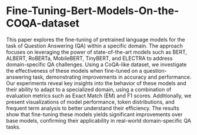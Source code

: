 # Fine-Tuning-Bert-Models-On-the-COQA-dataset
This paper explores the fine-tuning of pretrained
language models for the task of Question Answering (QA)
within a specific domain. The approach focuses on leveraging
the power of state-of-the-art models such as BERT, ALBERT,
RoBERTa, MobileBERT, TinyBERT, and ELECTRA to address
domain-specific QA challenges. Using a CoQA-like dataset, we
investigate the effectiveness of these models when fine-tuned
on a question-answering task, demonstrating improvements in
accuracy and performance. Our experiments reveal key insights
into the behavior of these models and their ability to adapt to a
specialized domain, using a combination of evaluation metrics
such as Exact Match (EM) and F1 scores. Additionally, we
present visualizations of model performance, token distributions,
and frequent term analysis to better understand their efficiency.
The results show that fine-tuning these models yields significant
improvements over base models, confirming their applicability in
real-world domain-specific QA tasks.
